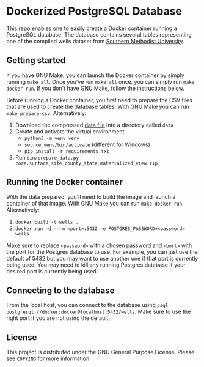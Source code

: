 # Dockerized PostgreSQL Database
This repo enables one to easily create a Docker container running a PostgreSQL database. The database contains several tables representing one of the compiled wells dataset from [Southern Methodist University](http://geothermal.smu.edu/gtda/).

## Getting started
If you have GNU Make, you can launch the Docker container by simply running `make all`. Once you've run `make all` once, you can simply run `make docker-run`. If you don't have GNU Make, follow the instructions below.

Before running a Docker container, you first need to prepare the CSV files that are used to create the database tables. With GNU Make you can run `make prepare-csv`. Alternatively:

1. Download the compressed [data file](http://geothermal.smu.edu/static/DatasetsZipped8072020/core.surface_site_county_state_materialized_view.zip) into a directory called `data`
1. Create and activate the virtual environment
   * `python3 -m venv venv`
   * `source venv/bin/activate` (different for Windows)
   * `pip install -r requirements.txt`
1. Run `bin/prepare_data.py core.surface_site_county_state_materialized_view.zip`

## Running the Docker container
With the data prepared, you'll need to build the image and launch a container of that image. With GNU Make you can run `make docker-run`. Alternatively:

1. `docker build -t wells .`
1. `docker run -d --rm <port>:5432 -e POSTGRES_PASSWORD=<password> wells`

Make sure to replace `<password>` with a chosen password and `<port>` with the port for the Postgres database to use. For example, you can just use the default of 5432 but you may want to use another one if that port is currently being used. You may need to kill any running Postgres database if your desired port is currently being used.

## Connecting to the database
From the local host, you can connect to the database using `psql postgresql://docker:docker@localhost:5432/wells`. Make sure to use the right port if you are not using the default.

## License
This project is distributed under the GNU General Purpose License. Please see `COPYING` for more information.
